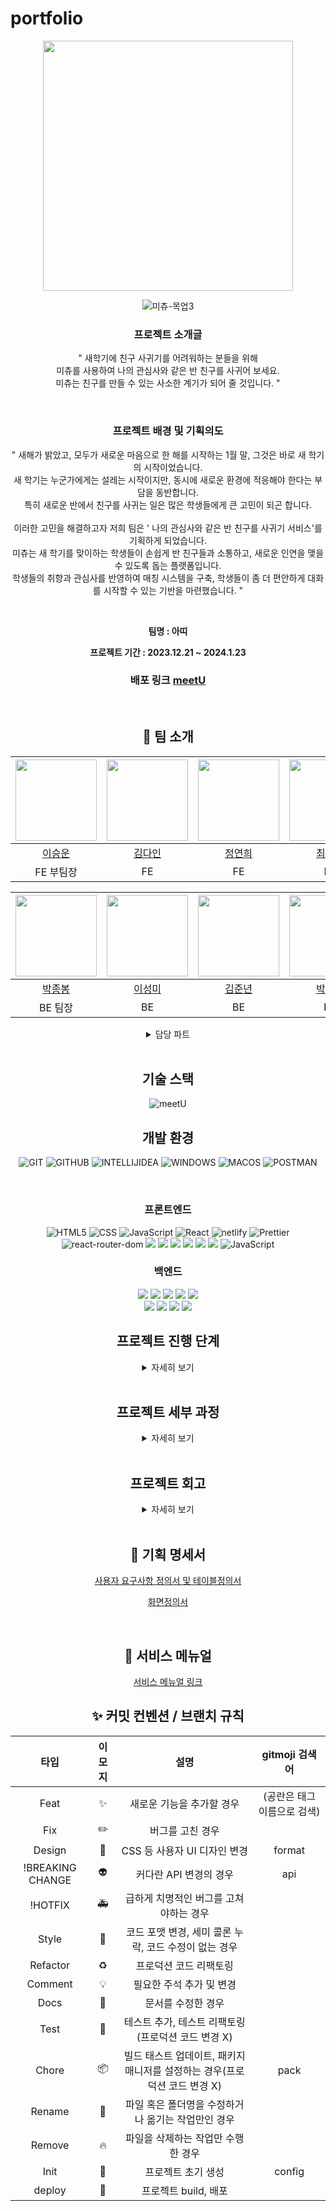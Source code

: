 # portfolio
<div align="center">

<img width="1082" alt="">


<img src="https://github.com/codestates-seb/abc02_001/assets/89781834/e2039718-4898-43de-9c26-0e4a19c30efc" width="400px" />

![미츄-목업3](https://github.com/codestates-seb/abc02_001/assets/105577805/fe3b34a5-0c88-4346-8936-a56237f22d92)


### 프로젝트 소개글
" 새학기에 친구 사귀기를 어려워하는 분들을 위해 <br />
미츄를 사용하여 나의 관심사와 같은 반 친구를 사귀어 보세요. <br />
미츄는 친구를 만들 수 있는 사소한 계기가 되어 줄 것입니다. "

<br />

### 프로젝트 배경 및 기획의도
" 새해가 밝았고, 모두가 새로운 마음으로 한 해를 시작하는 1월 말, 그것은 바로 새 학기의 시작이었습니다. <br />
새 학기는 누군가에게는 설레는 시작이지만, 동시에 새로운 환경에 적응해야 한다는 부담을 동반합니다. <br />
특히 새로운 반에서 친구를 사귀는 일은 많은 학생들에게 큰 고민이 되곤 합니다. <br /><br />
이러한 고민을 해결하고자 저희 팀은 ' 나의 관심사와 같은 반 친구를 사귀기 서비스'를 기획하게 되었습니다. <br /> 
미츄는 새 학기를 맞이하는 학생들이 손쉽게 반 친구들과 소통하고, 새로운 인연을 맺을 수 있도록 돕는 플랫폼입니다. <br /> 
학생들의 취향과 관심사를 반영하여 매칭 시스템을 구축, 학생들이 좀 더 편안하게 대화를 시작할 수 있는 기반을 마련했습니다. "

<br />

**팀명 : 아띠**
  
**프로젝트 기간 : 2023.12.21 ~ 2024.1.23**   


  ### 배포 링크 <a href="https://65af5b04ddd90ea1a27a97a1--abc-meetu.netlify.app">meetU</a>
<br />

  
## 👥 팀 소개

  |<img src="https://github.com/codestates-seb/abc02_001/assets/89781834/5bc86099-5348-4451-8ddc-c58a05d683a0" width="130px" />|<img src="https://github.com/codestates-seb/abc02_001/assets/89781834/9e479ca8-ee30-4c46-9bab-bc6c61fad811" width="130px" />|<img src="https://github.com/codestates-seb/abc02_001/assets/89781834/251fb669-2e03-4e04-8754-400480f69deb " width="130px" />|<img src="https://github.com/codestates-seb/abc02_001/assets/89781834/67692a3d-5ea2-415c-83e0-36a19eb4c804" width="130px" />
|:---:|:---:|:---:|:---:|
|[이승운](https://github.com/chefnoel)|[김다인](https://github.com/kimInDa)|[정연희](https://github.com/Aeng0908)|[최지현](https://github.com/Hyeon82)|
|FE 부팀장|FE|FE|FE|

 |<img src="https://github.com/codestates-seb/abc02_001/assets/41185705/9405b296-bc3f-400a-9a8c-961d91448fd1" width="130px" />|<img src="https://github.com/codestates-seb/abc02_001/assets/89781834/ee00ec7a-b594-4da2-95c9-09be06a265f3" width="130px" />|<img src="https://github.com/codestates-seb/abc02_001/assets/89781834/c149de39-0434-411d-bce2-da7791e071a0" width="130px" />|<img src="https://github.com/codestates-seb/abc02_001/assets/41185705/ec741b25-8476-4a78-87ee-c06345f1fe07" width="130px" />|<img src="https://github.com/codestates-seb/abc02_001/assets/89781834/519b178a-6308-48c4-ba7c-be3d94c4e8d3" width="130px" />
|:---:|:---:|:---:|:---:|:---:|
|[박종봉](https://github.com/parallel45)|[이성미](https://github.com/wnelwldh)|[김준년](https://github.com/Brilmin)|[박해빈](https://github.com/haebinPark)|[김다소미](https://github.com/beeekim)|
|BE 팀장|BE|BE|BE|BE|BE|




<details>
  <summary>담당 파트</summary>
  <div markdown="1">
    
<br />

 **FRONT END**
 -
 <img src="https://github.com/codestates-seb/abc02_001/assets/89781834/a602eb67-b647-487c-9a42-0f994a35723d" width="1200px" />


    
 **BACK END**
 -
 <img src="https://github.com/codestates-seb/abc02_001/assets/89781834/53448d0d-490f-4e5d-97fc-fc109a0283c5" width="1200px" />

  <br />  

</div>
</details>


 <br />

##  기술 스택 
![meetU](https://github.com/codestates-seb/abc02_001/assets/41185705/2f2689af-a15b-4797-9bd1-8a25c584d313)
##  개발 환경
![GIT](https://img.shields.io/badge/GIT-%23E34F26.svg?style=for-the-badge&logo=GIT&logoColor=white)
![GITHUB](https://img.shields.io/badge/GITHUB-%2320232a.svg?style=for-the-badge&logo=GITHUB&logoColor=%2361DAFB)
![INTELLIJIDEA](https://img.shields.io/badge/INTELLIJIDEA-%231572B6.svg?style=for-the-badge&logo=INTELLIJIDEA&logoColor=white)
![WINDOWS](https://img.shields.io/badge/WINDOWS-%23007ACC.svg?style=for-the-badge&logo=WINDOWS&logoColor=white)
![MACOS](https://img.shields.io/badge/MACOS-%2320232a.svg?style=for-the-badge&logo=MACOS&logoColor=%2361DAFB)
![POSTMAN](https://img.shields.io/badge/POSTMAN-%23E34F26.svg?style=for-the-badge&logo=POSTMAN&logoColor=white)

</br>



### 프론트엔드
  ![HTML5](https://img.shields.io/badge/html5-%23E34F26.svg?style=for-the-badge&logo=html5&logoColor=white)
  ![CSS](https://img.shields.io/badge/css-%231572B6.svg?style=for-the-badge&logo=css&logoColor=white)
  ![JavaScript](https://img.shields.io/badge/JavaScript-%23007ACC.svg?style=for-the-badge&logo=JavaScript&logoColor=white)
  ![React](https://img.shields.io/badge/react-%2320232a.svg?style=for-the-badge&logo=react&logoColor=%2361DAFB)
  ![netlify](https://img.shields.io/badge/netlify-%23593d88.svg?style=for-the-badge&logo=netlify&logoColor=white)
  ![Prettier](https://img.shields.io/badge/styled--components-DB7093?style=for-the-badge&logo=Prettier&logoColor=white)
  ![react-router-dom](https://img.shields.io/badge/react-router-CA4245?style=for-the-badge&logo=react-router&logoColor=white)
  <img src="https://img.shields.io/badge/react-toastify-FF9900?style=for-the-badge&logo=react-toastify&logoColor=white">
  <img src="https://img.shields.io/badge/react-modal-527FFF?style=for-the-badge&logo=react-modal&logoColor=white">
  <img src="https://img.shields.io/badge/react-responsive-527FFF?style=for-the-badge&logo=react-responsive&logoColor=white">
  <img src="https://img.shields.io/badge/pocketbase-4479A1?style=for-the-badge&logo=pocketbase&logoColor=white">
  <img src="https://img.shields.io/badge/ESLint-5A29E4?style=for-the-badge&logo=ESLint&logoColor=white">
  <img src="https://img.shields.io/badge/creat-react-5A29E4?style=for-the-badge&logo=creat-react&logoColor=white">
   ![JavaScript](https://img.shields.io/badge/styled-components-%23007ACC.svg?style=for-the-badge&logo=styled-components&logoColor=white)
</br>
   
   ###  백엔드

  <img src="https://img.shields.io/badge/spring security-6DB33F?style=for-the-badge&logo=spring security&logoColor=white">
  <img src="https://img.shields.io/badge/spring boot-6DB33F?style=for-the-badge&logo=spring boot&logoColor=white">
  <img src="https://img.shields.io/badge/mySQL-4479A1?style=for-the-badge&logo=mySQL&logoColor=white">
  <img src="https://img.shields.io/badge/JAVA-5A29E4?style=for-the-badge&logo=JAVA&logoColor=white">
  <img src="https://img.shields.io/badge/GRADLE-569A31?style=for-the-badge&logo=gradle&logoColor=white">
  </br>
  <img src="https://img.shields.io/badge/Amazon EC2-FF9900?style=for-the-badge&logo=Amazon EC2&logoColor=white">
  <img src="https://img.shields.io/badge/amazonrds-527FFF?style=for-the-badge&logo=amazonrds&logoColor=white">
  <img src="https://img.shields.io/badge/amazonaws-527FFF?style=for-the-badge&logo=amazonaws&logoColor=white">
  <img src="https://img.shields.io/badge/JWT-4479A1?style=for-the-badge&logo=jwt&logoColor=white">
  
</br>
  
##  프로젝트 진행 단계
<details>
  <summary>자세히 보기</summary>
  <div markdown="1">
    
<br />

| 프로젝트 진행 단계 | 세부 설명 |
|:---:|:---:|
| 1. 요구사항 분석 및 설계 | - 프로젝트의 목표, 기능성, 성능 요구사항을 명확히 합니다.</br> - 시스템 아키텍처를 설계하고, 데이터베이스 및 서버 구조를 계획합니다.|
| 2. 개발 환경 설정 | - 필요한 개발 툴과 소프트웨어를 설치하고, 개발 서버를 구축합니다.</br>- 버전 관리 시스템(Git 등)을 설정합니다.|
| 3. 코딩 및 기능 구현 | - 데이터 모델을 생성하고, API를 개발합니다.</br> - 비즈니스 로직을 구현하고, 필요한 경우 단위 테스트를 작성합니다.|
| 4. 통합 및 테스트 | - 개발된 기능들을 통합하고 시스템이 제대로 작동하는지 확인합니다.</br> - 통합 테스트, 성능 테스트, 보안 테스트 등을 수행합니다.|
| 5. 배포 및 유지보수 | - 완성된 백엔드 시스템을 생산 환경에 배포합니다.</br> - 문제점을 모니터링하며 지속적으로 개선 사항을 반영합니다.|
<br />  

</div>
</details>

</br>
  
##  프로젝트 세부 과정
<details>
  <summary>자세히 보기</summary>
  <div markdown="1">
    
<br />

| 프로젝트 세부과정 | 세부 과정 설명 |
|:---:|:---:|
| 1. 프로젝트 | - 세부 과정 설명 들어 갈 부분 |

<br />  

</div>
</details>

</br>

## 프로젝트 회고
<details>
  <summary>자세히 보기</summary>
  <div markdown="1">
    
<br />

![Nice to미츄meetU!-2](https://github.com/haebinPark/meetU/assets/73635024/d34af367-94b1-4b3d-9ec3-dd1d54adde94)
<br />
![Nice to미츄meetU!](https://github.com/haebinPark/meetU/assets/73635024/17549761-f517-463e-9dce-93a36809d6e2)

</div>
</details>

<br />  
    
  ## 📒 기획 명세서
<a href="https://docs.google.com/spreadsheets/d/1L4wACPQCKQ7hr-v-saBtJC0c9OAXE6tAE3GvGZy0RnM/edit#gid=461303735" target="_blank">사용자 요구사항 정의서 및 테이블정의서</a>  

<a href="https://docs.google.com/presentation/d/1kQ7nEFaEMkEkPnIlwcOXH-kEH2KPIL78p8azkLdtWC0/edit#slide=id.g2ab847394c7_0_53" target="_blank">화면정의서</a> 

<br />
  
  ## 📗 서비스 메뉴얼
 
  <a href="">서비스 메뉴얼 링크</a> 
   
  ## ✨ 커밋 컨벤션 / 브랜치 규칙

| 타입 | 이모지 | 설명 | gitmoji 검색어 |
|:---:|:---:|:---:|:---:|
| Feat | ✨ | 새로운 기능을 추가할 경우 | (공란은 태그 이름으로 검색) |
| Fix | ✏️ | 버그를 고친 경우 |  |
| Design | 🎨 | CSS 등 사용자 UI 디자인 변경 | format |
| !BREAKING CHANGE | 👽️ | 커다란 API 변경의 경우 | api |
| !HOTFIX | 🚑 | 급하게 치명적인 버그를 고쳐야하는 경우 |  |
| Style | 💄 | 코드 포맷 변경, 세미 콜론 누락, 코드 수정이 없는 경우 |  |
| Refactor | ♻️ | 프로덕션 코드 리팩토링 |  |
| Comment | 💡 | 필요한 주석 추가 및 변경 |  |
| Docs | 📝 | 문서를 수정한 경우 |  |
| Test | 🧪 | 테스트 추가, 테스트 리팩토링(프로덕션 코드 변경 X) |  |
| Chore | 📦 | 빌드 태스트 업데이트, 패키지 매니저를 설정하는 경우(프로덕션 코드 변경 X) | pack |
| Rename | 🚚 | 파일 혹은 폴더명을 수정하거나 옮기는 작업만인 경우 |  |
| Remove | 🔥 | 파일을 삭제하는 작업만 수행한 경우 |  |
| Init | 🔧 | 프로젝트 초기 생성 | config |
| deploy | 🚀 | 프로젝트 build, 배포 |  |
